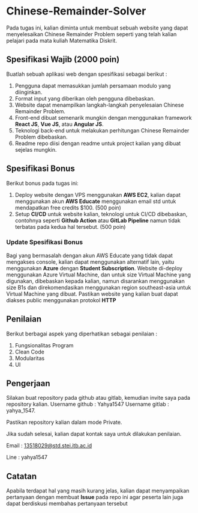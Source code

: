 # Chinese-Remainder-Solver

Pada tugas ini, kalian diminta untuk membuat sebuah website yang dapat menyelesaikan Chinese Remainder Problem seperti yang telah kalian pelajari pada mata kuliah Matematika Diskrit.

## Spesifikasi Wajib (2000 poin)
Buatlah sebuah aplikasi web dengan spesifikasi sebagai berikut : 

1. Pengguna dapat memasukkan jumlah persamaan modulo yang diinginkan.
2. Format input yang diberikan oleh pengguna dibebaskan. 
3. Website dapat menampilkan langkah-langkah penyelesaian Chinese Remainder Problem.
4. Front-end dibuat semenarik mungkin dengan menggunakan framework **React JS**, **Vue JS**, atau **Angular JS**.
5. Teknologi back-end untuk melakukan perhitungan Chinese Remainder Problem dibebaskan.
6. Readme repo diisi dengan readme untuk project kalian yang dibuat sejelas mungkin.

## Spesifikasi Bonus
Berikut bonus pada tugas ini:

1. Deploy website dengan VPS menggunakan **AWS EC2**, kalian dapat menggunakan akun **AWS Educate** menggunakan email std untuk mendapatkan free credits $100. (500 poin)
2. Setup **CI/CD** untuk website kalian, teknologi untuk CI/CD dibebaskan, contohnya seperti **Github Action** atau **GitLab Pipeline** namun tidak terbatas pada kedua hal tersebut. (500 poin)

### Update Spesifikasi Bonus
Bagi yang bermasalah dengan akun AWS Educate yang tidak dapat mengakses console, kalian dapat menggunakan alternatif lain, yaitu menggunakan **Azure** dengan **Student Subscription**. Website di-deploy menggunakan Azure Virtual Machine, dan untuk size Virtual Machine yang digunakan, dibebaskan kepada kalian, namun disarankan menggunakan size B1s dan direkomendasikan menggunakan region southeast-asia untuk Virtual Machine yang dibuat. Pastikan website yang kalian buat dapat diakses public menggunakan protokol **HTTP**

## Penilaian
Berikut berbagai aspek yang diperhatikan sebagai penilaian :
1. Fungsionalitas Program
2. Clean Code
3. Modularitas
4. UI

## Pengerjaan
Silakan buat repository pada github atau gitlab, kemudian invite saya pada repository kalian. 
Username github : Yahya1547
Username gitlab : yahya_1547.

Pastikan repository kalian dalam mode Private.

Jika sudah selesai, kalian dapat kontak saya untuk dilakukan penilaian. 

Email : 13518029@std.stei.itb.ac.id

Line : yahya1547
    
## Catatan
Apabila terdapat hal yang masih kurang jelas, kalian dapat menyampaikan pertanyaan dengan membuat **Issue** pada repo ini agar peserta lain juga dapat berdiskusi membahas pertanyaan tersebut